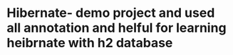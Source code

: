 # Hibernate- demo project and used all  annotation and helful for learning heibrnate with h2 database
